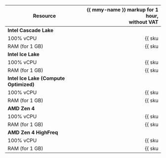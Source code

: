 | Resource | {{ mmy-name }} markup for 1 hour,<br>without VAT |
| ------------- | -----------------------------------------------------------: |
| **Intel Cascade Lake** |
| 100% vCPU | {{ sku|USD|mdb.cluster.mysql.v2.cpu.c100.dedicated|string }} |
| RAM (for 1 GB) | {{ sku|USD|mdb.cluster.mysql.v2.ram.dedicated|string }} |
| **Intel Ice Lake** |
| 100% vCPU | {{ sku|USD|mdb.cluster.mysql.v3.cpu.c100.dedicated|string }} |
| RAM (for 1 GB) | {{ sku|USD|mdb.cluster.mysql.v3.ram.dedicated|string }} |
| **Intel Ice Lake (Compute Optimized)** |
| 100% vCPU | {{ sku|USD|mdb.cluster.mysql.highfreq-v3.cpu.c100.dedicated|string }} |
| RAM (for 1 GB) | {{ sku|USD|mdb.cluster.mysql.highfreq-v3.ram.dedicated|string }} |
| **AMD Zen 4**                                                           |
| 100% vCPU     | {{ sku|USD|mdb.cluster.mysql.v4a.cpu.c100.dedicated|string }} |
| RAM (for 1 GB) | {{ sku|USD|mdb.cluster.mysql.v4a.ram.dedicated|string }}      |
| **AMD Zen 4 HighFreq** |
| 100% vCPU | {{ sku|USD|mdb.cluster.mysql.highfreq-v4a.cpu.c100.dedicated|string }} |
| RAM (for 1 GB) | {{ sku|USD|mdb.cluster.mysql.highfreq-v4a.ram.dedicated|string }} |
